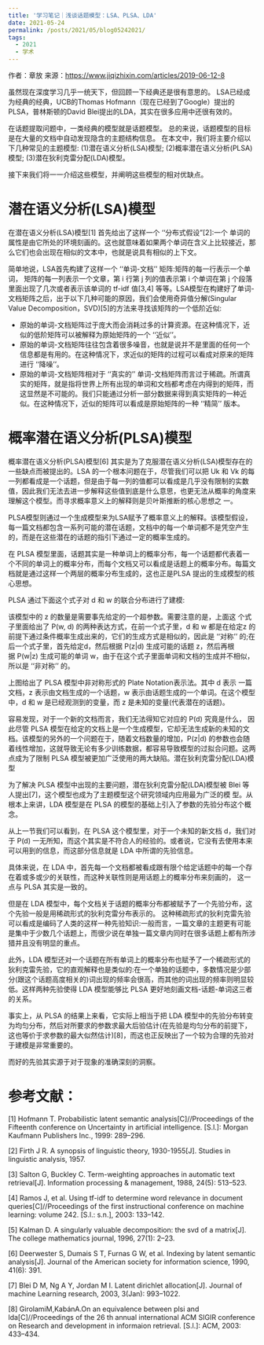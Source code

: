 ```yaml
---
title: '学习笔记｜浅谈话题模型：LSA、PLSA、LDA'
date: 2021-05-24
permalink: /posts/2021/05/blog05242021/
tags:
  - 2021
  - 学术
---
```


作者：章放
来源：https://www.jiqizhixin.com/articles/2019-06-12-8

虽然现在深度学习几乎一统天下，但回顾一下经典还是很有意思的。
LSA已经成为经典的经典，UCB的Thomas Hofmann（现在已经到了Google）提出的PLSA，普林斯顿的David Blei提出的LDA，其实在很多应用中还很有效的。

在话题提取问题中，一类经典的模型就是话题模型。
总的来说，话题模型的目标是在大量的文档中自动发现隐含的主题结构信息。
在本文中，我们将主要介绍以下几种常见的主题模型:
(1)潜在语义分析(LSA)模型;
(2)概率潜在语义分析(PLSA)模型;
(3)潜在狄利克雷分配(LDA)模型。

接下来我们将一一介绍这些模型，并阐明这些模型的相对优缺点。

潜在语义分析(LSA)模型
======

在潜在语义分析(LSA)模型[1] 首先给出了这样一个 ‘‘分布式假设”[2]:一个 单词的属性是由它所处的环境刻画的。这也就意味着如果两个单词在含义上比较接近，那么它们也会出现在相似的文本中，也就是说具有相似的上下文。

简单地说，LSA首先构建了这样一个 ‘‘单词-文档’’ 矩阵:矩阵的每一行表示一个单词， 矩阵的每一列表示一个文章，第 i 行第 j 列的值表示第 i 个单词在第 j 个段落里面出现了几次或者表示该单词的 tf-idf 值[3,4] 等等。LSA模型在构建好了单词-文档矩阵之后，出于以下几种可能的原因，我们会使用奇异值分解(Singular Value Decomposition，SVD)[5]的方法来寻找该矩阵的一个低阶近似:

- 原始的单词-文档矩阵过于庞大而会消耗过多的计算资源。在这种情况下，近 似的低阶矩阵可以被解释为原始矩阵的一个 ‘‘近似’’。
- 原始的单词-文档矩阵往往包含着很多噪音，也就是说并不是里面的任何一个信息都是有用的。在这种情况下，求近似的矩阵的过程可以看成对原来的矩阵进行 ‘‘降噪’’。
- 原始的单词-文档矩阵相对于 ‘‘真实的’’ 单词-文档矩阵而言过于稀疏。所谓真实的矩阵，就是指将世界上所有出现的单词和文档都考虑在内得到的矩阵，而这显然是不可能的。我们只能通过分析一部分数据来得到真实矩阵的一种近似。在这种情况下，近似的矩阵可以看成是原始矩阵的一种 ‘‘精简’’ 版本。

概率潜在语义分析(PLSA)模型 
=====

概率潜在语义分析(PLSA)模型[6] 其实是为了克服潜在语义分析(LSA)模型存在的一些缺点而被提出的。LSA 的一个根本问题在于，尽管我们可以把 Uk 和 Vk 的每一列都看成是一个话题，但是由于每一列的值都可以看成是几乎没有限制的实数值，因此我们无法去进一步解释这些值到底是什么意思，也更无法从概率的角度来理解这个模型。而寻求概率意义上的解释则是贝叶斯推断的核心思想之 一。

PLSA模型则通过一个生成模型来为LSA赋予了概率意义上的解释。该模型假设，每一篇文档都包含一系列可能的潜在话题，文档中的每一个单词都不是凭空产生的，而是在这些潜在的话题的指引下通过一定的概率生成的。

在 PLSA 模型里面，话题其实是一种单词上的概率分布，每一个话题都代表着一个不同的单词上的概率分布，而每个文档又可以看成是话题上的概率分布。每篇文档就是通过这样一个两层的概率分布生成的，这也正是PLSA 提出的生成模型的核心思想。

PLSA 通过下面这个式子对 d 和 w 的联合分布进行了建模:

该模型中的 z 的数量是需要事先给定的一个超参数。需要注意的是，上面这 个式子里面给出了 P(w, d) 的两种表达方式，在前一个式子里，d 和 w 都是在给定z 的前提下通过条件概率生成出来的，它们的生成方式是相似的，因此是 ‘‘对称’’ 的;在后一个式子里，首先给定d，然后根据 P(z|d) 生成可能的话题 z，然后再根据 P(w|z) 生成可能的单词 w，由于在这个式子里面单词和文档的生成并不相似， 所以是 ‘‘非对称’’ 的。

上图给出了 PLSA 模型中非对称形式的 Plate Notation表示法。其中 d 表示 一篇文档，z 表示由文档生成的一个话题，w 表示由话题生成的一个单词。在这个模型中，d 和 w 是已经观测到的变量，而 z 是未知的变量(代表潜在的话题)。 

容易发现，对于一个新的文档而言，我们无法得知它对应的 P(d) 究竟是什么， 因此尽管 PLSA 模型在给定的文档上是一个生成模型，它却无法生成新的未知的文档。该模型的另外的一个问题在于，随着文档数量的增加，P(z|d) 的参数也会随着线性增加，这就导致无论有多少训练数据，都容易导致模型的过拟合问题。这两点成为了限制 PLSA 模型被更加广泛使用的两大缺陷。潜在狄利克雷分配(LDA)模型

为了解决 PLSA 模型中出现的主要问题，潜在狄利克雷分配(LDA)模型被 Blei 等人提出[7]，这个模型也成为了主题模型这个研究领域内应用最为广泛的模 型。从根本上来讲，LDA 模型是在 PLSA 的模型的基础上引入了参数的先验分布这个概念。

从上一节我们可以看到，在 PLSA 这个模型里，对于一个未知的新文档 d，我们对于 P(d) 一无所知，而这个其实是不符合人的经验的。或者说，它没有去使用本来可以用到的信息，而这部分信息就是 LDA 中所谓的先验信息。

具体来说，在 LDA 中，首先每一个文档都被看成跟有限个给定话题中的每一个存在着或多或少的关联性，而这种关联性则是用话题上的概率分布来刻画的， 这一点与 PLSA 其实是一致的。

但是在 LDA 模型中，每个文档关于话题的概率分布都被赋予了一个先验分布，这个先验一般是用稀疏形式的狄利克雷分布表示的。 这种稀疏形式的狄利克雷先验可以看成是编码了人类的这样一种先验知识:一般而言，一篇文章的主题更有可能是集中于少数几个话题上，而很少说在单独一篇文章内同时在很多话题上都有所涉猎并且没有明显的重点。

此外，LDA 模型还对一个话题在所有单词上的概率分布也赋予了一个稀疏形式的狄利克雷先验，它的直观解释也是类似的:在一个单独的话题中，多数情况是少部分(跟这个话题高度相关的)词出现的频率会很高，而其他的词出现的频率则明显较低。这样两种先验使得 LDA 模型能够比 PLSA 更好地刻画文档-话题-单词这三者的关系。

事实上，从 PLSA 的结果上来看，它实际上相当于把 LDA 模型中的先验分布转变为均匀分布，然后对所要求的参数求最大后验估计(在先验是均匀分布的前提下，这也等价于求参数的最大似然估计)[8]，而这也正反映出了一个较为合理的先验对于建模是非常重要的。

而好的先验其实源于对于现象的准确深刻的洞察。


参考文献：
===

[1] Hofmann T. Probabilistic latent semantic analysis[C]//Proceedings of the Fifteenth conference on Uncertainty in artificial intelligence. [S.l.]: Morgan Kaufmann Publishers Inc., 1999: 289–296.

[2] Firth J R. A synopsis of linguistic theory, 1930-1955[J]. Studies in linguistic analysis, 1957.

[3] Salton G, Buckley C. Term-weighting approaches in automatic text retrieval[J]. Information processing & management, 1988, 24(5): 513–523.

[4] Ramos J, et al. Using tf-idf to determine word relevance in document queries[C]//Proceedings of the first instructional conference on machine learning: volume 242. [S.l.: s.n.], 2003: 133–142.

[5] Kalman D. A singularly valuable decomposition: the svd of a matrix[J]. The college mathematics journal, 1996, 27(1): 2–23.

[6] Deerwester S, Dumais S T, Furnas G W, et al. Indexing by latent semantic analysis[J]. Journal of the American society for information science, 1990, 41(6): 391.

[7] Blei D M, Ng A Y, Jordan M I. Latent dirichlet allocation[J]. Journal of machine Learning research, 2003, 3(Jan): 993–1022.

[8] GirolamiM,KabánA.On an equivalence between plsi and lda[C]//Proceedings of the 26 th annual international ACM SIGIR conference on Research and development in informaion retrieval. [S.l.]: ACM, 2003: 433–434.
